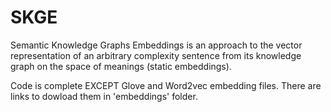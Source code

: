 # SKGE

Semantic Knowledge Graphs Embeddings is an approach to the vector representation of an arbitrary complexity sentence from its knowledge graph on the space of meanings (static embeddings).

Code is complete EXCEPT Glove and Word2vec embedding files. There are links to dowload them in 'embeddings' folder.
